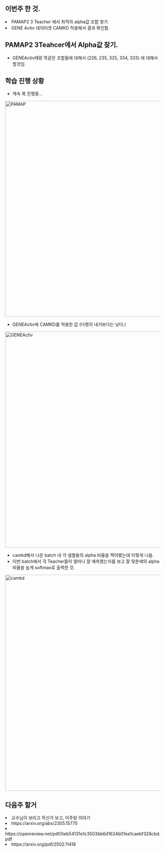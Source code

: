 ## 이번주 한 것.
<li> PAMAP2 3 Teacher 에서 최적의 alpha값 조합 찾기 </li>
<li> GENE Activ 데이터셋 CAMKD 적용해서 결과 확인함. </li>

## PAMAP2 3Teahcer에서 Alpha값 찾기.
- GENEActiv때랑 똑같은 조합들에 대해서 (226, 235, 325, 334, 333) 에 대해서 할것임.

## 학습 진행 상황
- 계속 쭉 진행중...
<img src="https://github.com/wjdwocks/ML-DNN/raw/main/markdown/25년/25.6.13/PAMAP.png" alt="PAMAP" width="700">

- GENEActiv에 CAMKD를 적용한 값 (다행히 내거보다는 낮다.)
<img src="https://github.com/wjdwocks/ML-DNN/raw/main/markdown/25년/25.6.13/GENEActiv.png" alt="GENEActiv" width="700">

- camkd해서 나온 batch 내 각 샘플들의 alpha 비율을 찍어봤는데 이렇게 나옴.
- 이번 batch에서 각 Teacher들이 얼마나 잘 예측했는지를 보고 잘 맞춘얘의 alpha비율을 높게 softmax로 출력한 것.
<img src="https://github.com/wjdwocks/ML-DNN/raw/main/markdown/25년/25.6.13/camkd_example.png" alt="camkd" width="700">

## 다음주 할거
<li> 교수님이 보라고 하신거 보고, 이주랑 이야기 </li>
<li> https://arxiv.org/abs/2305.15775 </li>
<li> https://openreview.net/pdf/0eb54131e1c3503bb6d1624b01ee1caebf328cbd.pdf </li>
<li> https://arxiv.org/pdf/2502.11418 </li>